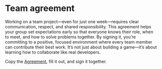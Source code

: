 # Team agreement

Working on a team project—even for just one week—requires clear communication, respect, and shared responsibility. This agreement helps your group set expectations early so that everyone knows their role, when to meet, and how to solve problems together. By signing it, you’re committing to a positive, focused environment where every team member can contribute their best work. It’s not just about building a game—it’s about learning how to collaborate like real developers.


Copy the [Agreement](https://docs.google.com/document/d/1qQZOxvmZFmijzODqcLFWdm4PATdNMAVbJnSay1A1mwc/edit?usp=sharing), fill it out, and sign it together.